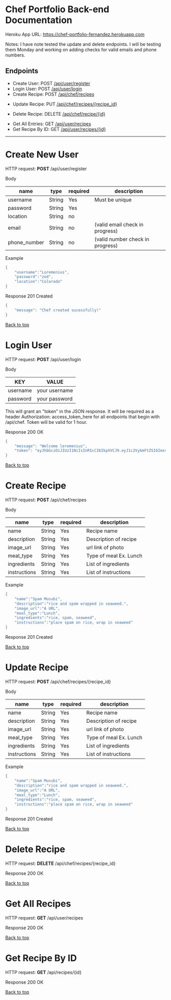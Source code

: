 # Chef Portfolio Back-end Documentation

Heroku App URL: https://chef-portfolio-fernandez.herokuapp.com

Notes: I have note tested the update and delete endpoints. I will be testing them Monday and working on adding checks for valid emails and phone numbers.

## Endpoints
* Create User: POST [/api/user/register](#create-new-user)
* Login User: POST [/api/user/login](#login-user)
* Create Recipe: POST [/api/chef/recipes](#create-recipe)
<!-- * Create Ingredients: POST [/api/chef/ingredients](#create-ingredients)
* Create Instructions: POST [/api/chef/instructions](#create-instructions) -->
* Update Recipe: PUT [/api/chef/recipes/{recipe_id}](#update-recipe)
<!-- * Update Ingredients: PUT [/api/chef/recipes/{ingredient_id}](#update-ingredients)
* Update Instructions: PUT [/api/chef/recipes/{instruction_id}](#update-instructions) -->
* Delete Recipe: DELETE [/api/chef/recipe/{id}](#delete-recipe)
<!-- * Delete Ingredients: DELETE [/api/chef/ingredients/{id}](#delete-ingredients)
* Delete Instructions: DELETE [/api/chef/instructions/{id}](#delete-instructions) -->
* Get All Entries: GET [/api/user/recipes](#get-all-recipes)
* Get Recipe By ID: GET [/api/user/recipes/{id}](#get-recipe-by-id)

***

# Create New User

HTTP request: **POST** /api/user/register

Body

| name             | type   | required | description                                  | 
| ---------------- | ------ | -------- | -------------------------------------------- |
| username         | String | Yes      | Must be unique                               |
| password         | String | Yes      |                                              |
| location         | String | no       |                                              |
| email            | String | no       | (valid email check in progress)              |
| phone_number     | String | no       | (valid number check in progress)             |

Example
```java
{
	"username":"Loremenius",
	"password":"zed",
	"location":"Colorado"
}
```

Response 201 Created
```java
{
    "message": "Chef created sucessfully!"
}
```

[Back to top](#chef-portfolio-back-end-documentation)

# Login User

HTTP request: **POST** /api/user/login

Body

| KEY | VALUE |
|-----|-------|
| username | your username |
| password | your password |


This will grant an "token" in the JSON response. It will be required as a header Authorization: access_token_here for all endpoints that begin with /api/chef. Token will be valid for 1 hour.

Response 200 OK
```java
{
    "message": "Welcome loremenius",
    "token": "eyJhbGciOiJIUzI1NiIsInR5cCI6IkpXVCJ9.eyJ1c2VybmFtZSI6ImxvcmVtZW5pdXMiLCJpZCI6MSwiaWF0IjoxNTc4Mjg2Njc0LCJleHAiOjE1NzgyOTAyNzR9.21Ap1BJ48jkP6q2RLO8gkpv9f5cTX21iHfqIYt-kSJM"
}
```

[Back to top](#chef-portfolio-back-end-documentation)

# Create Recipe

HTTP request: **POST** /api/chef/recipes

Body

| name         | type    | required | description                                  | 
| ------------ | ------- | -------- | -------------------------------------------- |
| name         | String  | Yes      | Recipe name                                  |
| description  | String  | Yes      | Description of recipe                        |
| image_url    | String  | Yes      | url link of photo                            |
| meal_type    | String  | Yes      | Type of meal Ex. Lunch                       |
| ingredients  | String  | Yes      | List of ingredients                          |
| instructions | String  | Yes      | List of instructions                         |


Example
```java
{
	"name":"Spam Musubi",
	"description":"rice and spam wrapped in seaweed.",
	"image_url":"A URL",
	"meal_type":"Lunch",
    "ingredients":"rice, spam, seaweed",
    "instructions":"place spam on rice, wrap in seaweed"
}
```

Response 201 Created

[Back to top](#chef-portfolio-back-end-documentation)

<!-- # Create Ingredients

HTTP request: **POST** /api/chef/ingredients

Body

| name         | type     | required | description                                  | 
| ------------ | -------- | -------- | -------------------------------------------- |
| name         | String   | Yes      | Name of ingredient                           |
| quantity     | String   | Yes      | Description of quantity                      |
| recipe_id    | Integer  | Yes      | Id of the recipe                             |


Example
```java
{
	"name":"spam",
	"quantity":"1 Can",
	"recipe_id":1
}
```

Response 201 Created


[Back to top](#chef-portfolio-back-end-documentation)

# Create Instructions

HTTP request: **POST** /api/chef/instructions

Body

| name         | type     | required | description                                  | 
| ------------ | -------- | -------- | -------------------------------------------- |
| instruction  | String   | Yes      | Instructions                                 |
| step_number  | Integer  | Yes      | The step number                              |
| recipe_id    | Integer  | Yes      | Id of the recipe                             |


Example
```java
{
	"instruction":"wrap in seaweed",
	"step_number":1,
	"recipe_id":1
}
```

Response 201 Created


[Back to top](#chef-portfolio-back-end-documentation) -->

# Update Recipe

HTTP request: **POST** /api/chef/recipes/{recipe_id}

Body

| name         | type    | required | description                                  | 
| ------------ | ------- | -------- | -------------------------------------------- |
| name         | String  | Yes      | Recipe name                                  |
| description  | String  | Yes      | Description of recipe                        |
| image_url    | String  | Yes      | url link of photo                            |
| meal_type    | String  | Yes      | Type of meal Ex. Lunch                       |
| ingredients  | String  | Yes      | List of ingredients                          |
| instructions | String  | Yes      | List of instructions                         |


Example
```java
{
	"name":"Spam Musubi",
	"description":"rice and spam wrapped in seaweed.",
	"image_url":"A URL",
	"meal_type":"Lunch",
    "ingredients":"rice, spam, seaweed",
    "instructions":"place spam on rice, wrap in seaweed"
}
```

Response 201 Created

[Back to top](#chef-portfolio-back-end-documentation)

<!-- # Update Ingredients

HTTP request: **POST** /api/chef/ingredients/{ingredient_id}

Body

| name         | type     | required | description                                  | 
| ------------ | -------- | -------- | -------------------------------------------- |
| name         | String   | No       | Name of ingredient                           |
| quantity     | String   | No       | Description of quantity                      |
| recipe_id    | Integer  | No       | To change which recipe it is attached to     |


Example
```java
{
	"name":"spam",
	"quantity":"1 Can"
}
```

Response 201 Created


[Back to top](#chef-portfolio-back-end-documentation)

# Update Instructions

HTTP request: **POST** /api/chef/instructions/{instruction_id}

Body

| name         | type     | required | description                                  | 
| ------------ | -------- | -------- | -------------------------------------------- |
| instruction  | String   | No       | Instructions                                 |
| step_number  | Integer  | No       | The step number                              |
| recipe_id    | Integer  | No       | To change which recipe it is attached to     |


Example
```java
{
	"instruction":"wrap in seaweed",
	"step_number":1,
}
```

Response 201 Created


[Back to top](#chef-portfolio-back-end-documentation) -->


# Delete Recipe

HTTP request: **DELETE** /api/chef/recipes/{recipe_id}

Response 200 OK

[Back to top](#chef-portfolio-back-end-documentation)

<!-- # Delete Ingredients

HTTP request: **DELETE** /api/chef/ingredients/{ingredient_id}

Response 200 OK

[Back to top](#chef-portfolio-back-end-documentation)

# Delete Instructions

HTTP request: **DELETE** /api/chef/instructions/{instruction_id}

Response 200 OK

[Back to top](#chef-portfolio-back-end-documentation) -->

# Get All Recipes

HTTP request: **GET** /api/user/recipes

Response 200 OK

[Back to top](#chef-portfolio-back-end-documentation)

# Get Recipe By ID

HTTP request: **GET** /api/recipes/{id}

Response 200 OK

[Back to top](#chef-portfolio-back-end-documentation)